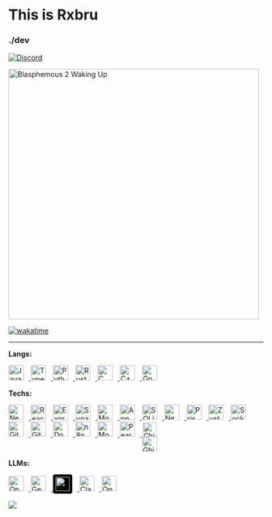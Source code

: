 # This is Rxbru  
### ./dev

[![Discord](https://img.shields.io/badge/Discord-7289DA?style=for-the-badge&logo=discord&logoColor=white)](https://discord.gg/zsJaJKEBTM)

<img src="https://media1.tenor.com/m/y6VAySsx2UYAAAAC/blasphemous-2-waking-up.gif" alt="Blasphemous 2 Waking Up" width="495">

[![wakatime](https://github-readme-stats.vercel.app/api/wakatime?username=rxbru&layout=compact&theme=tokyonight)](https://wakatime.com/)

---

**Langs:**  

<p>
  <a href="https://developer.mozilla.org/en-US/docs/Web/JavaScript" target="_blank">
    <img src="https://img.shields.io/badge/JavaScript-F7DF1E?style=flat-square&logo=javascript&logoColor=black" alt="JavaScript" style="margin-right: 10px; height: 30px;" />
  </a>
  <a href="https://www.typescriptlang.org/" target="_blank">
    <img src="https://img.shields.io/badge/TypeScript-3178C6?style=flat-square&logo=typescript&logoColor=white" alt="TypeScript" style="margin-right: 10px; height: 30px;" />
  </a>
  <a href="https://www.python.org/" target="_blank">
    <img src="https://img.shields.io/badge/Python-3776AB?style=flat-square&logo=python&logoColor=white" alt="Python" style="margin-right: 10px; height: 30px;" />
  </a>
  <a href="https://www.rust-lang.org/" target="_blank">
    <img src="https://img.shields.io/badge/Rust-000000?style=flat-square&logo=rust&logoColor=white" alt="Rust" style="margin-right: 10px; height: 30px;" />
  </a>
  <a href="https://en.wikipedia.org/wiki/C_(programming_language)" target="_blank">
    <img src="https://img.shields.io/badge/C-555555?style=flat-square&logo=c&logoColor=white" alt="C" style="margin-right: 10px; height: 30px;" />
  </a>
  <a href="https://isocpp.org/" target="_blank">
    <img src="https://img.shields.io/badge/C++-00599C?style=flat-square&logo=c%2B%2B&logoColor=white" alt="C++" style="margin-right: 10px; height: 30px;" />
  </a>
  <a href="https://golang.org/" target="_blank">
    <img src="https://img.shields.io/badge/Go-00ADD8?style=flat-square&logo=go&logoColor=white" alt="Go" style="margin-right: 10px; height: 30px;" />
  </a>

</p>



**Techs:**  

<p>
  <a href="https://nextjs.org/" target="_blank">
    <img src="https://img.shields.io/badge/Next.js-000000?style=flat-square&logo=nextdotjs&logoColor=white" alt="NextJS" style="margin-right: 10px; height: 30px;" />
  </a>
  <a href="https://reactjs.org/" target="_blank">
    <img src="https://img.shields.io/badge/React-61DAFB?style=flat-square&logo=react&logoColor=black" alt="React" style="margin-right: 10px; height: 30px;" />
  </a>
  <a href="https://expressjs.com/" target="_blank">
    <img src="https://img.shields.io/badge/Express-000000?style=flat-square&logo=express&logoColor=white" alt="Express" style="margin-right: 10px; height: 30px;" />
  </a>
  <a href="https://supabase.com/" target="_blank">
    <img src="https://img.shields.io/badge/Supabase-34D28E?style=flat-square&logo=supabase&logoColor=white" alt="Supabase" style="margin-right: 10px; height: 30px;" />
  </a>
  <a href="https://www.mongodb.com/" target="_blank">
    <img src="https://img.shields.io/badge/MongoDB-00694B?style=flat-square&logo=mongodb&logoColor=white" alt="MongoDB" style="margin-right: 10px; height: 30px;" />
  </a>
  <a href="https://appwrite.io/" target="_blank">
    <img src="https://img.shields.io/badge/Appwrite-FD366E?style=flat-square&logo=appwrite&logoColor=white" alt="Appwrite" style="margin-right: 10px; height: 30px;" />
  </a>
  <a href="https://www.sqlite.org/" target="_blank">
    <img src="https://img.shields.io/badge/SQLite-003B57?style=flat-square&logo=sqlite&logoColor=white" alt="SQLite" style="margin-right: 10px; height: 30px;" />
  </a>

  <a href="https://neon.tech/" target="_blank">
    <img src="https://twingo.co.il/wp-content/uploads/2025/05/NeonDB-White-1024x290.png" alt="NeonDB" style="height: 30px; margin-right: 10px;" />
  </a>


  <a href="https://www.prisma.io/" target="_blank">
    <img src="https://img.shields.io/badge/Prisma-2D3748?style=flat-square&logo=prisma&logoColor=white" alt="Prisma ORM" style="margin-right: 10px; height: 30px;" />
  </a>
  <a href="https://zustand-demo.pmnd.rs/" target="_blank">
    <img src="https://img.shields.io/badge/Zustand-000000?style=flat-square&logo=zotero&logoColor=white" alt="Zustand" style="margin-right: 10px; height: 30px;" />
  </a>
  <a href="https://socket.io/" target="_blank">
    <img src="https://img.shields.io/badge/Socket.IO-010101?style=flat-square&logo=socket.io&logoColor=white" alt="Socket.IO" style="margin-right: 10px; height: 30px;" />
  </a>
  <a href="https://git-scm.com/" target="_blank">
    <img src="https://img.shields.io/badge/Git-F05032?style=flat-square&logo=git&logoColor=white" alt="Git" style="margin-right: 10px; height: 30px;" />
  </a>
  <a href="https://github.com/" target="_blank">
    <img src="https://img.shields.io/badge/GitHub-181717?style=flat-square&logo=github&logoColor=white" alt="GitHub" style="margin-right: 10px; height: 30px;" />
  </a>
  <a href="https://www.docker.com/" target="_blank">
    <img src="https://img.shields.io/badge/Docker-2496ED?style=flat-square&logo=docker&logoColor=white" alt="Docker" style="margin-right: 10px; height: 30px;" />
  </a>
  <a href="https://n8n.io/" target="_blank">
    <img src="https://img.shields.io/badge/n8n-000000?style=flat-square&logo=n8n&logoColor=orange" alt="n8n" style="margin-right: 10px; height: 30px;" />
  </a>
  <a href="https://github.com/modelcontextprotocol/modelcontextprotocol" target="_blank">
    <img src="https://github.com/modelcontextprotocol/modelcontextprotocol/blob/main/docs/logo/light.png" alt="ModelContextProtocol" style="height: 30px; margin-right: 10px;" />
  </a>
  <a href="https://docs.pears.com/" target="_blank">
    <img src="https://img.shields.io/badge/Pears-P2P-green?style=flat-square" alt="Pears P2P" style="margin-right: 10px; height: 30px;" />
  </a>
  <a href="https://github.com/NationalSecurityAgency/ghidra" target="_blank">
    <span style="display: inline-flex; flex-direction: column; align-items: center; margin-right: 10px;">
      <img src="https://raw.githubusercontent.com/NationalSecurityAgency/ghidra/master/GhidraDocs/images/GHIDRA_1.png" alt="Ghidra Icon" style="height: 28px;" />
      <img src="https://img.shields.io/badge/Ghidra-red?style=flat-square" alt="Ghidra" style="height: 30px;" />
    </span>
  </a>
</p>


**LLMs:**  

<p>
  <a href="https://openai.com/" target="_blank">
    <img src="https://img.shields.io/badge/OpenAI-LLM-white?style=flat-square&logo=openai&logoColor=white" alt="OpenAI" style="margin-right: 10px; height: 30px;" />
  </a>
  
  <a href="https://deepmind.google/technologies/gemini/" target="_blank">
    <img src="https://img.shields.io/badge/Gemini-LLM-blue?style=flat-square&logo=google&logoColor=white" alt="Gemini" style="margin-right: 10px; height: 30px;" />
  </a>
  <a href="https://github.com/deepseek-ai/DeepSeek-R1" target="_blank">
    <span style="background-color: #000000; padding: 5px; display: inline-block; border-radius: 4px; margin-right: 10px;">
      <img src="https://raw.githubusercontent.com/deepseek-ai/DeepSeek-V2/refs/heads/main/figures/logo.svg" alt="DeepSeek" style="height: 28px;" />
    </span>
  </a>
    <a href="https://www.anthropic.com/" target="_blank">
    <img src="https://img.shields.io/badge/Claude-LLM-cc785c?style=flat-square&logo=anthropic&logoColor=white" alt="Claude" style="margin-right: 10px; height: 30px;" />
  </a>
  <a href="https://openrouter.ai/" target="_blank">
    <img src="https://img.shields.io/badge/OpenRouter-LLM-black?style=flat-square" alt="OpenRouter" style="margin-right: 10px; height: 30px;" />
  </a>
</p>


[![](https://komarev.com/ghpvc/?username=rx6ru&color=blue)](https://komarev.com/ghpvc/)

